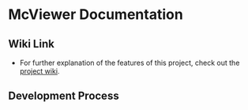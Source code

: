 # McViewer Documentation

## Wiki Link

* For further explanation of the features of this project, check out the [project wiki](https://github.com/McGill-ECSE321-Fall2019/project-group-19/wiki). 

## Development Process


